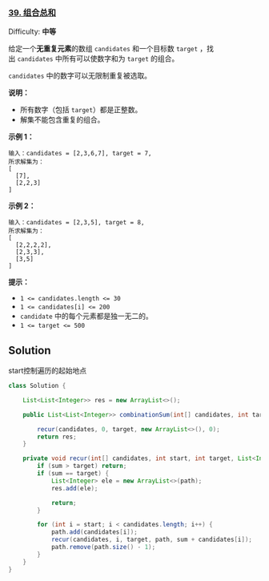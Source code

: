 ### [39\. 组合总和](https://leetcode-cn.com/problems/combination-sum/)

Difficulty: **中等**


给定一个**无重复元素**的数组 `candidates` 和一个目标数 `target` ，找出 `candidates` 中所有可以使数字和为 `target` 的组合。

`candidates` 中的数字可以无限制重复被选取。

**说明：**

*   所有数字（包括 `target`）都是正整数。
*   解集不能包含重复的组合。 

**示例 1：**

```
输入：candidates = [2,3,6,7], target = 7,
所求解集为：
[
  [7],
  [2,2,3]
]
```

**示例 2：**

```
输入：candidates = [2,3,5], target = 8,
所求解集为：
[
  [2,2,2,2],
  [2,3,3],
  [3,5]
]
```

**提示：**

*   `1 <= candidates.length <= 30`
*   `1 <= candidates[i] <= 200`
*   `candidate` 中的每个元素都是独一无二的。
*   `1 <= target <= 500`


## Solution

start控制遍历的起始地点

```java
class Solution {

    List<List<Integer>> res = new ArrayList<>();

    public List<List<Integer>> combinationSum(int[] candidates, int target) {

        recur(candidates, 0, target, new ArrayList<>(), 0);
        return res;
    }

    private void recur(int[] candidates, int start, int target, List<Integer> path, int sum) {
        if (sum > target) return;
        if (sum == target) {
            List<Integer> ele = new ArrayList<>(path);
            res.add(ele);

            return;
        }

        for (int i = start; i < candidates.length; i++) {
            path.add(candidates[i]);
            recur(candidates, i, target, path, sum + candidates[i]);
            path.remove(path.size() - 1);
        }
    }
}
```